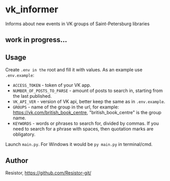 # vk_informer
Informs about new events in VK groups of Saint-Petersburg libraries

## work in progress...

## Usage
Create `.env in the` root and fill it with values. As an example use `.env.example`:

* `ACCESS_TOKEN` - token of your VK app.
* `NUMBER_OF_POSTS_TO_PARSE` - amount of posts to search in, starting from the last published.
* `VK_API_VER` - version of VK api, better keep the same as in `.env.example`.
* `GROUPS` - name of the group in the url, for example: https://vk.com/british_book_centre, "british_book_centre" is the group name.
* `KEYWORDS` - words or phrases to search for, divided by commas. If you need to search for a phrase with spaces, then quotation marks are obligatory.

Launch `main.py`. For Windows it would be `py main.py` in terminal/cmd.

## Author
Resistor, https://github.com/Resistor-git/